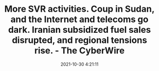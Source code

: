 ---
"title": "More SVR activities. Coup in Sudan, and the Internet and telecoms go dark. Iranian subsidized fuel sales disrupted, and regional tensions rise. - The CyberWire"
"date": "2021-10-30 4:21:11"
"feed_name": "GOOGLENEWSINDUSTRIAL"
"feed_website": "https://news.google.com/search?q=industrial%2Bincident&hl=en-US&gl=US&ceid=US:en"
"feed_rss": "https://news.google.com/rss/search?q=industrial%2Bincident&hl=en-US&gl=US&ceid=US:en"
"link": "https://thecyberwire.com/newsletters/week-that-was/5/43"
"source": "{'href': 'https://thecyberwire.com', 'title': 'The CyberWire'}"
"file": "_posts/2021-1-1-db943beeeb6fd41171ed0d61f1cf31b667e9fc08.md"
"accident": "0"
"drilling": "0"
"dead": "0"
"injured": "0"
"arrested": "0"
"place": "unknown place"
"where": "unknown site"
"causes": "unknown"
"place_uri": "unknown place"
---